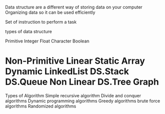 Data structure are a different way of storing data
on your computer
Organizing data so it can be used efficiently


Set of instruction to perform a task


types of data structure

Primitive
Integer
Float
Character
Boolean

Non-Primitive
Linear
Static
Array
Dynamic
LinkedList
DS.Stack
DS.Queue
Non Linear
DS.Tree
Graph
=========================
Types of Algorithm
Simple recursive algorithm
Divide and conquer algorithms
Dynamic programming algorithms
Greedy algorithms
brute force algorithms
Randomized algorithms
